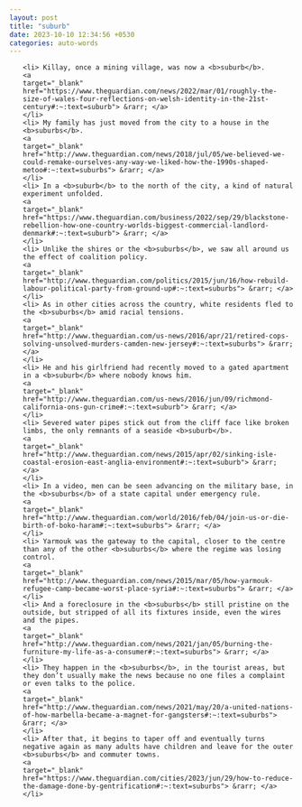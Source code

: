 ```yaml
---
layout: post
title: "suburb"
date: 2023-10-10 12:34:56 +0530
categories: auto-words
---
```

<ol>

    <li> Killay, once a mining village, was now a <b>suburb</b>.
    <a 
    target="_blank" 
    href="https://www.theguardian.com/news/2022/mar/01/roughly-the-size-of-wales-four-reflections-on-welsh-identity-in-the-21st-century#:~:text=suburb"> &rarr; </a>
    </li>
    <li> My family has just moved from the city to a house in the <b>suburbs</b>.
    <a 
    target="_blank" 
    href="http://www.theguardian.com/news/2018/jul/05/we-believed-we-could-remake-ourselves-any-way-we-liked-how-the-1990s-shaped-metoo#:~:text=suburbs"> &rarr; </a>
    </li>
    <li> In a <b>suburb</b> to the north of the city, a kind of natural experiment unfolded.
    <a 
    target="_blank" 
    href="https://www.theguardian.com/business/2022/sep/29/blackstone-rebellion-how-one-country-worlds-biggest-commercial-landlord-denmark#:~:text=suburb"> &rarr; </a>
    </li>
    <li> Unlike the shires or the <b>suburbs</b>, we saw all around us the effect of coalition policy.
    <a 
    target="_blank" 
    href="http://www.theguardian.com/politics/2015/jun/16/how-rebuild-labour-political-party-from-ground-up#:~:text=suburbs"> &rarr; </a>
    </li>
    <li> As in other cities across the country, white residents fled to the <b>suburbs</b> amid racial tensions.
    <a 
    target="_blank" 
    href="http://www.theguardian.com/us-news/2016/apr/21/retired-cops-solving-unsolved-murders-camden-new-jersey#:~:text=suburbs"> &rarr; </a>
    </li>
    <li> He and his girlfriend had recently moved to a gated apartment in a <b>suburb</b> where nobody knows him.
    <a 
    target="_blank" 
    href="http://www.theguardian.com/us-news/2016/jun/09/richmond-california-ons-gun-crime#:~:text=suburb"> &rarr; </a>
    </li>
    <li> Severed water pipes stick out from the cliff face like broken limbs, the only remnants of a seaside <b>suburb</b>.
    <a 
    target="_blank" 
    href="http://www.theguardian.com/news/2015/apr/02/sinking-isle-coastal-erosion-east-anglia-environment#:~:text=suburb"> &rarr; </a>
    </li>
    <li> In a video, men can be seen advancing on the military base, in the <b>suburbs</b> of a state capital under emergency rule.
    <a 
    target="_blank" 
    href="http://www.theguardian.com/world/2016/feb/04/join-us-or-die-birth-of-boko-haram#:~:text=suburbs"> &rarr; </a>
    </li>
    <li> Yarmouk was the gateway to the capital, closer to the centre than any of the other <b>suburbs</b> where the regime was losing control.
    <a 
    target="_blank" 
    href="http://www.theguardian.com/news/2015/mar/05/how-yarmouk-refugee-camp-became-worst-place-syria#:~:text=suburbs"> &rarr; </a>
    </li>
    <li> And a foreclosure in the <b>suburbs</b> still pristine on the outside, but stripped of all its fixtures inside, even the wires and the pipes.
    <a 
    target="_blank" 
    href="http://www.theguardian.com/news/2021/jan/05/burning-the-furniture-my-life-as-a-consumer#:~:text=suburbs"> &rarr; </a>
    </li>
    <li> They happen in the <b>suburbs</b>, in the tourist areas, but they don’t usually make the news because no one files a complaint or even talks to the police.
    <a 
    target="_blank" 
    href="http://www.theguardian.com/news/2021/may/20/a-united-nations-of-how-marbella-became-a-magnet-for-gangsters#:~:text=suburbs"> &rarr; </a>
    </li>
    <li> After that, it begins to taper off and eventually turns negative again as many adults have children and leave for the outer <b>suburbs</b> and commuter towns.
    <a 
    target="_blank" 
    href="https://www.theguardian.com/cities/2023/jun/29/how-to-reduce-the-damage-done-by-gentrification#:~:text=suburbs"> &rarr; </a>
    </li>